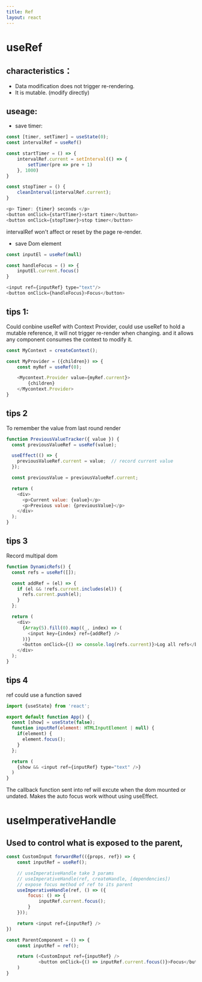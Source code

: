 ```yaml
---
title: Ref
layout: react
---
```


# useRef
## characteristics：
- Data modification does not trigger re-rendering.
- It is mutable. (modify directly)

## useage:

- save timer:

```js
const [timer, setTimer] = useState(0);
const intervalRef = useRef()

const startTimer = () => {
    intervalRef.current = setInterval(() => {
        setTimer(pre => pre + 1)
    }, 1000)
}

const stopTimer = () {
    cleanInterval(intervalRef.current);
}

<p> Timer: {timer} seconds </p>
<button onClick={startTimer}>start timer</button>
<button onClick={stopTimer}>stop timer</button>
```

intervalRef won't affect or reset by the page re-render.

- save Dom element

``` js
const inputEl = useRef(null)

const handleFocus = () => {
    inputEl.current.focus()
}

<input ref={inputRef} type="text"/>
<button onClick={handleFocus}>Focus</button>
```


## tips 1:

Could conbine useRef with Context Provider, could use useRef to hold a mutable reference, it will not trigger re-render when changing. and it allows any component consumes the context to modify it.

```js
const MyContext = createContext();

const MyProvider = ({children}) => {
    const myRef = useRef(0);

    <Mycontext.Provider value={myRef.current}>
        {children}
    </Mycontext.Provider>
}

```

## tips 2

To remember the value from last round render

```js
function PreviousValueTracker({ value }) {
  const previousValueRef = useRef(value);

  useEffect(() => {
    previousValueRef.current = value;  // record current value
  });

  const previousValue = previousValueRef.current;

  return (
    <div>
      <p>Current value: {value}</p>
      <p>Previous value: {previousValue}</p>
    </div>
  );
}
```

## tips 3

Record multipal dom
```js
function DynamicRefs() {
  const refs = useRef([]);

  const addRef = (el) => {
    if (el && !refs.current.includes(el)) {
      refs.current.push(el);
    }
  };

  return (
    <div>
      {Array(5).fill(0).map((_, index) => (
        <input key={index} ref={addRef} />
      ))}
      <button onClick={() => console.log(refs.current)}>Log all refs</button>
    </div>
  );
}
```

## tips 4

ref could use a function saved

```js
import {useState} from 'react';

export default function App() {
  const [show] = useState(false);
  function inputRef(element: HTMLInputElement | null) {
    if(element) {
      element.focus();
    }
  };

  return (
    {show && <input ref={inputRef} type="text" />}
  )
}
```

The callback function sent into ref will excute when the dom mounted or undated. Makes the auto focus work without using useEffect.

# useImperativeHandle

## Used to control what is exposed to the parent, 

```js
const CustomInput forwardRef(({props, ref}) => {
    const inputRef = useRef();

    // useImperativeHandle take 3 params
    // useImperativeHandle(ref, createHandle, [dependencies])
    // expose focus method of ref to its parent
    useImperativeHandle(ref, () => ({
        focus: () => {
            inputRef.current.focus();
        }
    }));

    return <input ref={inputRef} />
})

const ParentComponent = () => {
    const inputRef = ref();

    return (<CustomInput ref={inputRef} />
            <button onClick={() => inputRef.current.focus()}>Focus</button>
    )
}
```